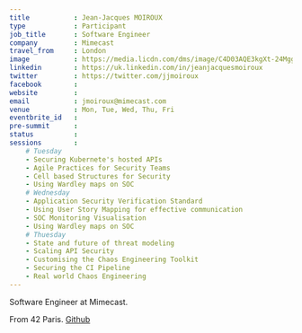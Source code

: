 ```yaml
---
title           : Jean-Jacques MOIROUX
type            : Participant
job_title       : Software Engineer
company         : Mimecast
travel_from     : London
image           : https://media.licdn.com/dms/image/C4D03AQE3kgXt-24Mgg/profile-displayphoto-shrink_200_200/0?e=1564012800&v=beta&t=aJRjIBvtv2i5T5d_FpK9e_EfQdWNCP3T5NYR8CLtm4Y
linkedin        : https://uk.linkedin.com/in/jeanjacquesmoiroux
twitter         : https://twitter.com/jjmoiroux
facebook        :
website         :
email           : jmoiroux@mimecast.com
venue           : Mon, Tue, Wed, Thu, Fri
eventbrite_id   :
pre-summit      :
status          :
sessions        :
    # Tuesday
    - Securing Kubernete's hosted APIs
    - Agile Practices for Security Teams
    - Cell based Structures for Security
    - Using Wardley maps on SOC
    # Wednesday
    - Application Security Verification Standard
    - Using User Story Mapping for effective communication
    - SOC Monitoring Visualisation
    - Using Wardley maps on SOC
    # Thuesday
    - State and future of threat modeling
    - Scaling API Security
    - Customising the Chaos Engineering Toolkit
    - Securing the CI Pipeline
    - Real world Chaos Engineering
---
```


<!-- put more details about participant here -->
Software Engineer at Mimecast.

From 42 Paris. [Github](https://github.com/noxsnono)
